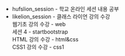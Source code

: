 * hufslion_session - 학교 온라인 세션 내용 공부  
* likelion_session - 클래스 라이언 강의 수강  
    웹기초 강의 수강 - web  
    세션 4 - startbootstrap  
    HTML 강의 수강 - html&css  
    CSS1 강의 수강 - css1  
  
